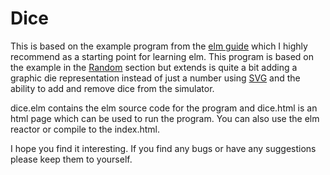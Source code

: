 # Dice

This is based on the example program from the [elm guide](https://guide.elm-lang.org)
which I highly recommend as a starting point for learning elm.  This program
is based on the example in the [Random](https://guide.elm-lang.org/effects/random.html)
section but extends is quite a bit adding a graphic die representation instead
of just a number using [SVG](https://developer.mozilla.org/en-US/docs/Web/SVG)
and the ability to add and remove dice from the simulator.

dice.elm contains the elm source code for the program and dice.html is an
html page which can be used to run the program.  You can also use the elm
reactor or compile to the index.html.

I hope you find it interesting.  If you find any bugs or have any suggestions
please keep them to yourself.
